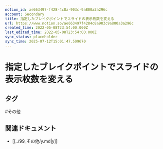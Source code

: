 ```yaml
---
notion_id: ae663497-f428-4c8a-903c-9a800a3a296c
account: Secondary
title: 指定したブレイクポイントでスライドの表示枚数を変える
url: https://www.notion.so/ae663497f4284c8a903c9a800a3a296c
created_time: 2022-05-08T23:54:00.000Z
last_edited_time: 2022-05-08T23:54:00.000Z
sync_status: placeholder
sync_time: 2025-07-12T15:01:47.509670
---
```

# 指定したブレイクポイントでスライドの表示枚数を変える


## タグ

#その他 

## 関連ドキュメント

- [[../99_その他/y.md|y]]
